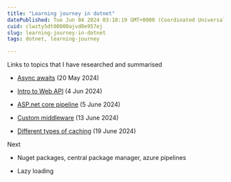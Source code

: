 ```yaml
---
title: "Learning journey in dotnet"
datePublished: Tue Jun 04 2024 03:18:19 GMT+0000 (Coordinated Universal Time)
cuid: clwzty5dt00000ajvd0e957ej
slug: learning-journey-in-dotnet
tags: dotnet, learning-journey

---
```


Links to topics that I have researched and summarised

* [Async awaits](https://coderlyn.hashnode.dev/c-async-awaits-under-the-hood) (20 May 2024)
    
* [Intro to Web API](https://coderlyn.hashnode.dev/intro-to-web-api) (4 Jun 2024)
    
* [ASP.net core pipeline](https://coderlyn.hashnode.dev/aspnet-core-pipeline) (5 June 2024)
    
* [Custom middleware](https://coderlyn.hashnode.dev/aspnet-core-custom-middleware) (13 June 2024)
    
* [Different types of caching](https://hashnode.com/draft/66726f7420eb05a21afc7fbb) (19 June 2024)
    

Next

* Nuget packages, central package manager, azure pipelines
    
* Lazy loading